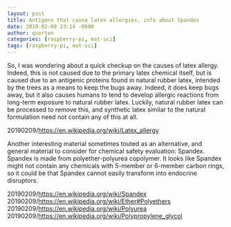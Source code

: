 ```yaml
---
layout: post
title: Antigens that cause latex allergies, info about Spandex
date: 2019-02-09 23:14 -0600
author: quorten
categories: [raspberry-pi, mat-sci]
tags: [raspberry-pi, mat-sci]
---
```


So, I was wondering about a quick checkup on the causes of latex
allergy.  Indeed, this is not caused due to the primary latex chemical
itself, but is caused due to an antigenic proteins found in natural
rubber latex, intended by the trees as a means to keep the bugs away.
Indeed, it does keep bugs away, but it also causes humans to tend to
develop allergic reactions from long-term exposure to natural rubber
latex.  Luckily, natural rubber latex can be processed to remove this,
and synthetic latex similar to the natural formulation need not
contain any of this at all.

20190209/https://en.wikipedia.org/wiki/Latex_allergy

Another interesting material sometimes touted as an alternative, and
general material to consider for chemical safety evaluation: Spandex.
Spandex is made from polyether-polyurea copolymer.  It looks like
Spandex might not contain any chemicals with 5-member or 6-member
carbon rings, so it could be that Spandex cannot easily transform into
endocrine disruptors.

20190209/https://en.wikipedia.org/wiki/Spandex  
20190209/https://en.wikipedia.org/wiki/Ether#Polyethers  
20190209/https://en.wikipedia.org/wiki/Polyurea  
20190209/https://en.wikipedia.org/wiki/Polypropylene_glycol
